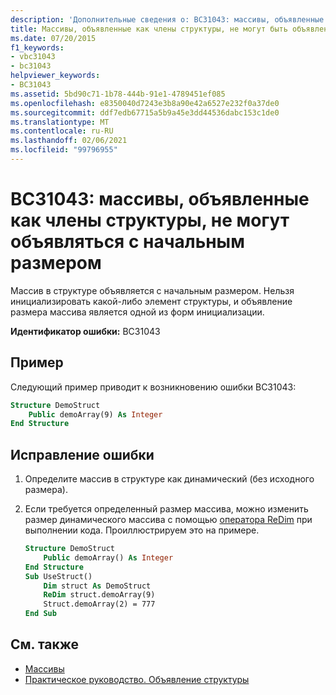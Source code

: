 ```yaml
---
description: 'Дополнительные сведения о: BC31043: массивы, объявленные как члены структуры, не могут объявляться с начальным размером'
title: Массивы, объявленные как члены структуры, не могут быть объявлены с указанием начального размера
ms.date: 07/20/2015
f1_keywords:
- vbc31043
- bc31043
helpviewer_keywords:
- BC31043
ms.assetid: 5bd90c71-1b78-444b-91e1-4789451ef085
ms.openlocfilehash: e8350040d7243e3b8a90e42a6527e232f0a37de0
ms.sourcegitcommit: ddf7edb67715a5b9a45e3dd44536dabc153c1de0
ms.translationtype: MT
ms.contentlocale: ru-RU
ms.lasthandoff: 02/06/2021
ms.locfileid: "99796955"
---
```

# <a name="bc31043-arrays-declared-as-structure-members-cannot-be-declared-with-an-initial-size"></a>BC31043: массивы, объявленные как члены структуры, не могут объявляться с начальным размером

Массив в структуре объявляется с начальным размером. Нельзя инициализировать какой-либо элемент структуры, и объявление размера массива является одной из форм инициализации.

**Идентификатор ошибки:** BC31043

## <a name="example"></a>Пример

Следующий пример приводит к возникновению ошибки BC31043:

```vb
Structure DemoStruct
    Public demoArray(9) As Integer
End Structure
```

## <a name="to-correct-this-error"></a>Исправление ошибки

1. Определите массив в структуре как динамический (без исходного размера).

2. Если требуется определенный размер массива, можно изменить размер динамического массива с помощью [оператора ReDim](../statements/redim-statement.md) при выполнении кода. Проиллюстрируем это на примере.

    ```vb
    Structure DemoStruct
        Public demoArray() As Integer
    End Structure
    Sub UseStruct()
        Dim struct As DemoStruct
        ReDim struct.demoArray(9)
        Struct.demoArray(2) = 777
    End Sub
    ```

## <a name="see-also"></a>См. также

- [Массивы](../../programming-guide/language-features/arrays/index.md)
- [Практическое руководство. Объявление структуры](../../programming-guide/language-features/data-types/how-to-declare-a-structure.md)
